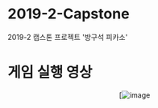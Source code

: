 # 2019-2-Capstone
2019-2 캡스톤 프로젝트 '방구석 피카소'

# 게임 실행 영상

<div align=center>
  
  [![image](https://www.youtube.com/watch?v=t-0Ru8HBHEc&list=PLTg9c7k4CtEA-J2A4-YoC4uCYAC_Nhc0h)
  
</div>
